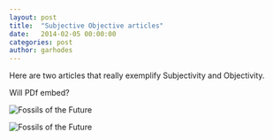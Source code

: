 ```yaml
---
layout: post
title:  "Subjective Objective articles"
date:   2014-02-05 00:00:00
categories: post
author: garhodes
---
```





Here are two articles that really exemplify Subjectivity and Objectivity.

Will PDf embed?


![Fossils of the Future](/TheArtOfDataVisualization/people/garhodes/img/FossilsOfTheFuture "The ultimate Objective... Future Paleontology")

![Fossils of the Future](/TheArtOfDataVisualization/people/garhodes/img/FossilsOfTheFuture "The ultimate Objective... Future Paleontology")